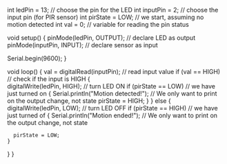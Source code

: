 int ledPin = 13;                    // choose the pin for the LED
int inputPin = 2;                   // choose the input pin (for PIR sensor)
int pirState = LOW;                 // we start, assuming no motion detected
int val = 0;                        // variable for reading the pin status
 
void setup() 
{
  pinMode(ledPin, OUTPUT);          // declare LED as output
  pinMode(inputPin, INPUT);         // declare sensor as input
 
  Serial.begin(9600);
}
 
void loop()
{
  val = digitalRead(inputPin);      // read input value
  if (val == HIGH)                  // check if the input is HIGH
  {            
    digitalWrite(ledPin, HIGH);    // turn LED ON
    if (pirState == LOW)           // we have just turned on
    {
      Serial.println("Motion detected!");    // We only want to print on the output change, not state
      pirState = HIGH;
    }
  } 
  else 
  {
    digitalWrite(ledPin, LOW);     // turn LED OFF
    if (pirState == HIGH)          // we have just turned of
    {
      Serial.println("Motion ended!");       // We only want to print on the output change, not state
      
      pirState = LOW;
    }
  }
}
